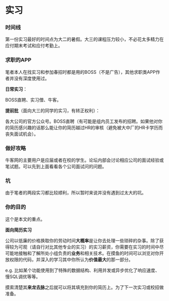 # 实习

### 时间线 <a href="#shi-jian-xian" id="shi-jian-xian"></a>

第一份实习最好的时间点为大二的暑假。大三的课程压力较小，不必花太多精力在应付期末考试和应付考勤上。

### 求职的APP <a href="#qiu-zhi-de-app" id="qiu-zhi-de-app"></a>

笔者本人在找实习和参加春招时都是用的BOSS（不是广告），其他求职类APP作者并没有深度使用过。

**日常实习**：

BOSS直聘、实习僧、牛客。

**提前批**（面向大三的同学的实习，有转正权利）：

各大公司的官方公众号。BOSS直聘（有可能是组内员工发布的招聘。如果他对你的简历感兴趣的话那么能让你的简历越过HR的审核（避免被大中厂的HR卡学历而丧失面试机会）。

### 做好攻略 <a href="#zuo-hao-gong-lve" id="zuo-hao-gong-lve"></a>

牛客网的主要用户是应届或者在校的学生。论坛内部会讨论相应公司的面试经验或笔试题。可以先到上面看看各个公司面试问的问题。

### 坑 <a href="#keng" id="keng"></a>

由于笔者的两段实习都比较顺利，所以暂时来说并没有遇到过太大的坑。

### 你的目的 <a href="#ni-de-mu-de" id="ni-de-mu-de"></a>

这个是本文的重点。

**面向简历实习**

公司以低廉的价格换取你的劳动时间**大概率**是让你去处理一些琐碎的杂事。除了获得较为可观（请自行对比其他专业的实习）的实习薪资，你需要在实习的时间中尽可能地接触和了解所处小组负责的**业务**和相关技术。在摸鱼的时间可以浏览对你开放权限的代码，并深入的学习其中你所认为**价值最大**的那一部分。

e.g. 比如某个功能使用到了特殊的数据结构、利用并发或异步优化了响应速度、慢SQL调优等等。

摸索清楚其**来龙去脉**之后就可以将其填充到你的简历上。为了下一次实习或校招做准备。
